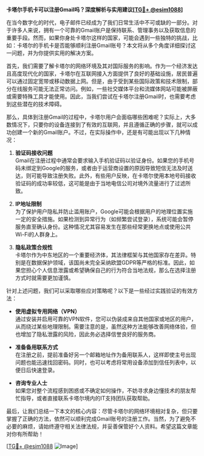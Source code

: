 **卡塔尔手机卡可以注册Gmail吗？深度解析与实用建议[[TG💪+ @esim1088](https://t.me/s/esim1088)]**

在当今数字化的时代，电子邮件已经成为了我们日常生活中不可或缺的一部分。对于许多人来说，拥有一个可靠的Gmail账户是保持联系、管理事务以及获取信息的重要手段。然而，如果你身处卡塔尔这样的国家，可能会遇到一些独特的挑战，比如：卡塔尔的手机卡是否能够顺利注册Gmail账号？本文将从多个角度详细探讨这一问题，并为你提供实用的解决方案。

首先，我们需要了解卡塔尔的网络环境及其对国际服务的影响。作为一个经济发达且高度现代化的国家，卡塔尔在互联网接入方面提供了良好的基础设施，居民普遍可以通过固定宽带或移动数据上网。但是，由于受到某些国际政策和技术限制，部分在线服务可能无法正常访问。例如，一些社交媒体平台和流媒体网站可能被屏蔽或需要特殊工具才能使用。因此，当我们尝试在卡塔尔注册Gmail时，也需要考虑到这些潜在的技术障碍。

那么，具体到注册Gmail的过程中，卡塔尔用户会面临哪些困难呢？实际上，大多数情况下，只要你的设备连接到了有效的互联网，并且遵循正确的步骤，就可以成功创建一个新的Gmail账户。不过，在实际操作中，还是有可能出现以下几种情况：

1. **验证码接收问题**  
   Gmail在注册过程中通常会要求输入手机验证码以验证身份。如果您的手机号码未绑定到Google的服务，或者由于运营商设置的原因导致短信无法及时送达，则可能导致注册失败。此外，有些用户反映，在卡塔尔使用本地号码接收验证码的成功率较低，这可能是由于当地电信公司对境外流量进行了过滤所致。

2. **IP地址限制**  
   为了保护用户隐私并防止滥用账户，Google可能会根据用户的地理位置实施一定的安全措施。如果检测到异常行为（如频繁尝试登录），系统可能会暂停服务直至确认身份。这种情况尤其容易发生在那些经常更换地点或使用公共Wi-Fi的人群身上。

3. **隐私政策合规性**  
   卡塔尔作为中东地区的一个重要经济体，其法律框架与其他国家存在差异。特别是在数据保护领域，该国尚未完全采纳欧盟GDPR等严格的标准。因此，如果您担心个人信息泄露或希望确保自己的行为符合当地法规，那么在选择注册方式时就需要更加谨慎。

针对上述问题，我们可以采取哪些应对策略呢？以下是一些经过实践验证的有效方法：

- **使用虚拟专用网络（VPN）**  
  通过安装并启用可靠的VPN软件，您可以伪装成来自其他国家或地区的用户，从而绕过某些地理限制。需要注意的是，虽然这种方法能够改善网络体验，但也增加了隐私泄露的风险，因此务必选择信誉良好的服务商。

- **准备备用联系方式**  
  在注册之前，提前准备好另一个邮箱地址作为备用联系人，这样即使主号出现问题也能迅速找回密码。同时，也可以考虑将常用设备添加到信任列表中，以便日后快速登录。

- **咨询专业人士**  
  如果您对整个流程感到困惑或不确定如何操作，不妨寻求身边懂技术的朋友帮忙指导，或者直接联系卡塔尔境内的IT支持团队获取帮助。

最后，让我们总结一下本文的核心内容：尽管卡塔尔的网络环境相对复杂，但只要掌握了正确的方法，依然可以顺利完成Gmail账号的注册工作。当然，为了避免不必要的麻烦，请始终遵守相关法律法规，并妥善保管好个人资料。希望这篇文章能对你有所帮助！

[[TG💪+ @esim1088](https://t.me/s/esim1088) ![Image](https://i.postimg.cc/4NQfJmqS/Snipaste-2025-05-13-00-14-12.png)]